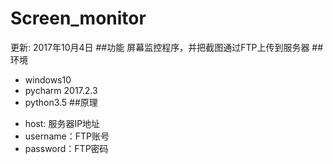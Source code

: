 # Screen_monitor
更新:  2017年10月4日
##功能
屏幕监控程序，并把截图通过FTP上传到服务器
##环境
* windows10
* pycharm 2017.2.3
* python3.5
##原理
+ host:     服务器IP地址
+ username：FTP账号
+ password：FTP密码

